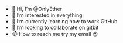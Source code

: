 - 👋 Hi, I’m @OnlyEther
- 👀 I’m interested in everything
- 🌱 I’m currently learning how to work GitHub
- 💞️ I’m looking to collaborate on gitbit
- 📫 How to reach me try my email 😉

<!---
OnlyEther/OnlyEther is a ✨ special ✨ repository because its `README.md` (this file) appears on your GitHub profile.
You can click the Preview link to take a look at your changes.
--->
